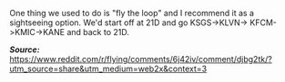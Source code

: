 One thing we used to do is "fly the loop" and I recommend it as a sightseeing option. We'd start off at 21D and go KSGS->KLVN-> KFCM->KMIC->KANE and back to 21D.

***Source:*** https://www.reddit.com/r/flying/comments/6j42iv/comment/djbg2tk/?utm_source=share&utm_medium=web2x&context=3